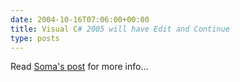 ```yaml
---
date: 2004-10-16T07:06:00+00:00
title: Visual C# 2005 will have Edit and Continue
type: posts
---
```

Read [Soma's post](http://blogs.msdn.com/somasegar/archive/2004/10/15/242853.aspx) for more info...

